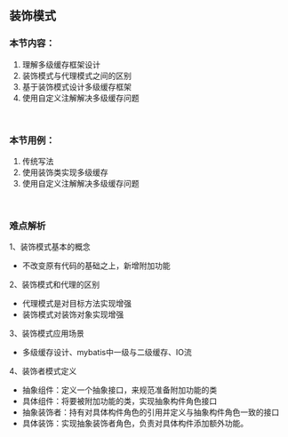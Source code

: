 ## 装饰模式

### 本节内容：

1. 理解多级缓存框架设计
2. 装饰模式与代理模式之间的区别
3. 基于装饰模式设计多级缓存框架
4. 使用自定义注解解决多级缓存问题

<br>

### 本节用例：

1. 传统写法
2. 使用装饰类实现多级缓存
3. 使用自定义注解解决多级缓存问题

<br>

### 难点解析

1、装饰模式基本的概念

- 不改变原有代码的基础之上，新增附加功能 

2、装饰模式和代理的区别

- 代理模式是对目标方法实现增强
- 装饰模式对装饰对象实现增强

3、装饰模式应用场景

- 多级缓存设计、mybatis中一级与二级缓存、IO流

4、装饰者模式定义

- 抽象组件：定义一个抽象接口，来规范准备附加功能的类
- 具体组件：将要被附加功能的类，实现抽象构件角色接口 
- 抽象装饰者：持有对具体构件角色的引用并定义与抽象构件角色一致的接口
- 具体装饰：实现抽象装饰者角色，负责对具体构件添加额外功能。
